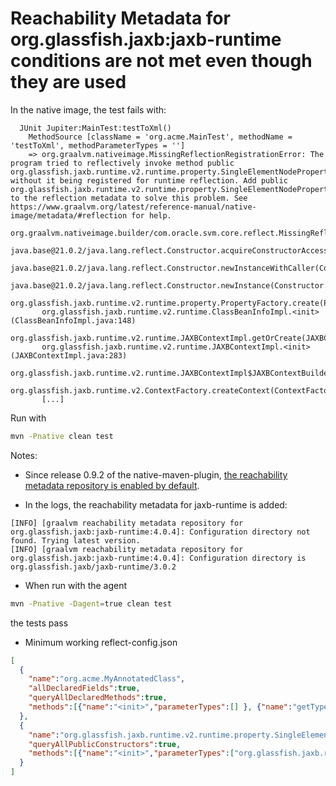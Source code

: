 # Reachability Metadata for org.glassfish.jaxb:jaxb-runtime conditions are not met even though they are used

In the native image, the test fails with:
```
  JUnit Jupiter:MainTest:testToXml()
    MethodSource [className = 'org.acme.MainTest', methodName = 'testToXml', methodParameterTypes = '']
    => org.graalvm.nativeimage.MissingReflectionRegistrationError: The program tried to reflectively invoke method public org.glassfish.jaxb.runtime.v2.runtime.property.SingleElementNodeProperty(org.glassfish.jaxb.runtime.v2.runtime.JAXBContextImpl,org.glassfish.jaxb.runtime.v2.model.runtime.RuntimeElementPropertyInfo) without it being registered for runtime reflection. Add public org.glassfish.jaxb.runtime.v2.runtime.property.SingleElementNodeProperty(org.glassfish.jaxb.runtime.v2.runtime.JAXBContextImpl,org.glassfish.jaxb.runtime.v2.model.runtime.RuntimeElementPropertyInfo) to the reflection metadata to solve this problem. See https://www.graalvm.org/latest/reference-manual/native-image/metadata/#reflection for help.
       org.graalvm.nativeimage.builder/com.oracle.svm.core.reflect.MissingReflectionRegistrationUtils.forQueriedOnlyExecutable(MissingReflectionRegistrationUtils.java:72)
       java.base@21.0.2/java.lang.reflect.Constructor.acquireConstructorAccessor(Constructor.java:74)
       java.base@21.0.2/java.lang.reflect.Constructor.newInstanceWithCaller(Constructor.java:499)
       java.base@21.0.2/java.lang.reflect.Constructor.newInstance(Constructor.java:486)
       org.glassfish.jaxb.runtime.v2.runtime.property.PropertyFactory.create(PropertyFactory.java:94)
       org.glassfish.jaxb.runtime.v2.runtime.ClassBeanInfoImpl.<init>(ClassBeanInfoImpl.java:148)
       org.glassfish.jaxb.runtime.v2.runtime.JAXBContextImpl.getOrCreate(JAXBContextImpl.java:464)
       org.glassfish.jaxb.runtime.v2.runtime.JAXBContextImpl.<init>(JAXBContextImpl.java:283)
       org.glassfish.jaxb.runtime.v2.runtime.JAXBContextImpl$JAXBContextBuilder.build(JAXBContextImpl.java:1115)
       org.glassfish.jaxb.runtime.v2.ContextFactory.createContext(ContextFactory.java:144)
       [...]
```

Run with
```bash
mvn -Pnative clean test
```

Notes:

- Since release 0.9.2 of the native-maven-plugin, [the reachability metadata repository is enabled by default](https://graalvm.github.io/native-build-tools/latest/maven-plugin.html#metadata-support).

- In the logs, the reachability metadata for jaxb-runtime is added:
```
[INFO] [graalvm reachability metadata repository for org.glassfish.jaxb:jaxb-runtime:4.0.4]: Configuration directory not found. Trying latest version.
[INFO] [graalvm reachability metadata repository for org.glassfish.jaxb:jaxb-runtime:4.0.4]: Configuration directory is org.glassfish.jaxb/jaxb-runtime/3.0.2
```

- When run with the agent
```bash
mvn -Pnative -Dagent=true clean test
```
the tests pass

- Minimum working reflect-config.json
```json
[
  {
    "name":"org.acme.MyAnnotatedClass",
    "allDeclaredFields":true,
    "queryAllDeclaredMethods":true,
    "methods":[{"name":"<init>","parameterTypes":[] }, {"name":"getType","parameterTypes":[] }]
  },
  {
    "name":"org.glassfish.jaxb.runtime.v2.runtime.property.SingleElementNodeProperty",
    "queryAllPublicConstructors":true,
    "methods":[{"name":"<init>","parameterTypes":["org.glassfish.jaxb.runtime.v2.runtime.JAXBContextImpl","org.glassfish.jaxb.runtime.v2.model.runtime.RuntimeElementPropertyInfo"] }]
  }
]
```
